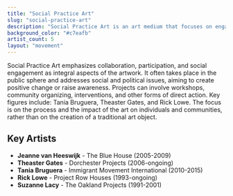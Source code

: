 ```yaml
---
title: "Social Practice Art"
slug: "social-practice-art"
description: "Social Practice Art is an art medium that focuses on engagement through human interaction and social discourse."
background_color: "#c7eafb"
artist_count: 5
layout: "movement"
---
```


Social Practice Art emphasizes collaboration, participation, and social engagement as integral aspects of the artwork. It often takes place in the public sphere and addresses social and political issues, aiming to create positive change or raise awareness. Projects can involve workshops, community organizing, interventions, and other forms of direct action. Key figures include: Tania Bruguera, Theaster Gates, and Rick Lowe. The focus is on the process and the impact of the art on individuals and communities, rather than on the creation of a traditional art object.

## Key Artists

- **Jeanne van Heeswijk** - The Blue House (2005-2009)
- **Theaster Gates** - Dorchester Projects (2006-ongoing)
- **Tania Bruguera** - Immigrant Movement International (2010-2015)
- **Rick Lowe** - Project Row Houses (1993-ongoing)
- **Suzanne Lacy** - The Oakland Projects (1991-2001)
